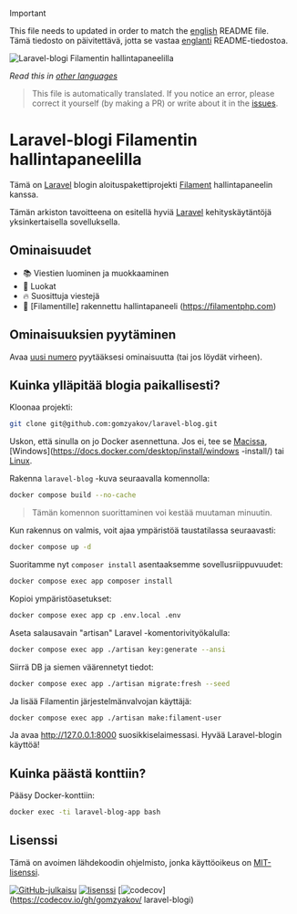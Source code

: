 >[!IMPORTANT]
>This file needs to updated in order to match the [english](/README.md) README file.  
>Tämä tiedosto on päivitettävä, jotta se vastaa [englanti](/README.md) README-tiedostoa.

![Laravel-blogi Filamentin hallintapaneelilla](../docs/social-preview-en.png)

_Read this in [other languages](./Translations.md)_

>This file is automatically translated. If you notice an error, please correct it yourself (by making a PR) or write about it in the [issues](https://github.com/gomzyakov/laravel-blog/issues).

# Laravel-blogi Filamentin hallintapaneelilla

Tämä on [Laravel](https://laravel.com) blogin aloituspakettiprojekti [Filament](https://filamentphp.com) hallintapaneelin kanssa.

Tämän arkiston tavoitteena on esitellä hyviä [Laravel](https://laravel.com) kehityskäytäntöjä yksinkertaisella sovelluksella.

## Ominaisuudet

- 📚 Viestien luominen ja muokkaaminen
- 🥑 Luokat
- 🔥 Suosittuja viestejä
- 🎉 [Filamentille] rakennettu hallintapaneeli (https://filamentphp.com)

## Ominaisuuksien pyytäminen

Avaa [uusi numero](https://github.com/gomzyakov/laravel-blog/issues/new) pyytääksesi ominaisuutta (tai jos löydät virheen).

## Kuinka ylläpitää blogia paikallisesti?

Kloonaa projekti:

```bash
git clone git@github.com:gomzyakov/laravel-blog.git
```

Uskon, että sinulla on jo Docker asennettuna. Jos ei, tee se [Macissa](https://docs.docker.com/desktop/install/mac-install/), [Windows](https://docs.docker.com/desktop/install/windows -install/) tai [Linux](https://docs.docker.com/desktop/install/linux-install/).

Rakenna `laravel-blog` -kuva seuraavalla komennolla:

```bash
docker compose build --no-cache
```

>Tämän komennon suorittaminen voi kestää muutaman minuutin.

Kun rakennus on valmis, voit ajaa ympäristöä taustatilassa seuraavasti:

```bash
docker compose up -d
```

Suoritamme nyt `composer install` asentaaksemme sovellusriippuvuudet:

```bash
docker compose exec app composer install
```

Kopioi ympäristöasetukset:

```bash
docker compose exec app cp .env.local .env
```

Aseta salausavain "artisan" Laravel -komentorivityökalulla:

```bash
docker compose exec app ./artisan key:generate --ansi
```

Siirrä DB ja siemen väärennetyt tiedot:

```bash
docker compose exec app ./artisan migrate:fresh --seed
```

Ja lisää Filamentin järjestelmänvalvojan käyttäjä:

```bash
docker compose exec app ./artisan make:filament-user
```

Ja avaa http://127.0.0.1:8000 suosikkiselaimessasi. Hyvää Laravel-blogin käyttöä!

## Kuinka päästä konttiin?

Pääsy Docker-konttiin:

```bash
docker exec -ti laravel-blog-app bash
```

## Lisenssi

Tämä on avoimen lähdekoodin ohjelmisto, jonka käyttöoikeus on [MIT-lisenssi](https://github.com/gomzyakov/php-code-style/blob/main/LICENSE).


[![GitHub-julkaisu](https://img.shields.io/github/release/gomzyakov/laravel-blog.svg)](https://github.com/gomzyakov/laravel-blog/releases/latest)
[![lisenssi](https://img.shields.io/badge/License-MIT-green.svg)](https://github.com/gomzyakov/laravel-blog/blob/development/LICENSE)
[![codecov](https://codecov.io/gh/gomzyakov/laravel-blog/branch/main/graph/badge.svg?token=4CYTVMVUYV)](https://codecov.io/gh/gomzyakov/ laravel-blogi)
